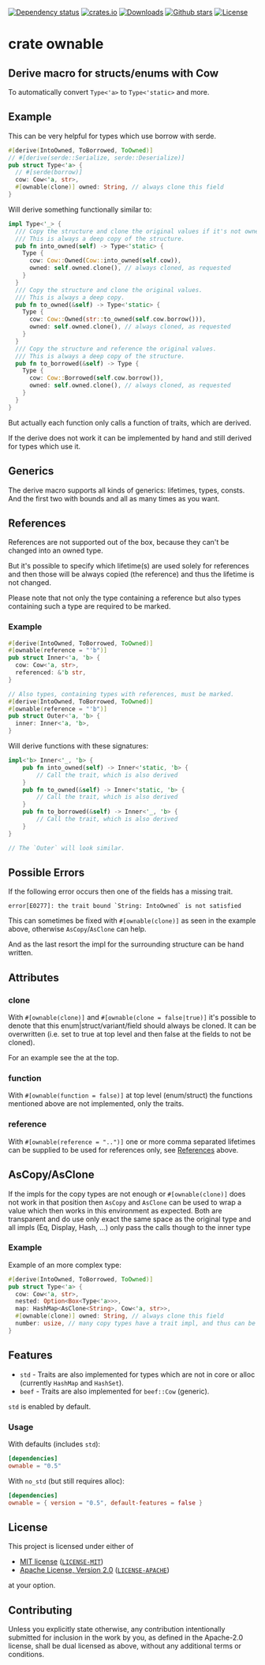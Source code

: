 [![Dependency status](https://deps.rs/repo/github/alexkazik/ownable/status.svg)](https://deps.rs/repo/github/alexkazik/ownable)
[![crates.io](https://img.shields.io/crates/v/ownable.svg)](https://crates.io/crates/ownable)
[![Downloads](https://img.shields.io/crates/d/ownable.svg)](https://crates.io/crates/ownable)
[![Github stars](https://img.shields.io/github/stars/alexkazik/ownable.svg?logo=github)](https://github.com/alexkazik/ownable/stargazers)
[![License](https://img.shields.io/crates/l/ownable.svg)](#license)

# crate ownable

<!-- cargo-rdme start -->

## Derive macro for structs/enums with Cow

To automatically convert `Type<'a>` to `Type<'static>` and more.

## Example

This can be very helpful for types which use borrow with serde.

```rust
#[derive(IntoOwned, ToBorrowed, ToOwned)]
// #[derive(serde::Serialize, serde::Deserialize)]
pub struct Type<'a> {
  // #[serde(borrow)]
  cow: Cow<'a, str>,
  #[ownable(clone)] owned: String, // always clone this field
}
```

Will derive something functionally similar to:
```rust
impl Type<'_> {
  /// Copy the structure and clone the original values if it's not owned.
  /// This is always a deep copy of the structure.
  pub fn into_owned(self) -> Type<'static> {
    Type {
      cow: Cow::Owned(Cow::into_owned(self.cow)),
      owned: self.owned.clone(), // always cloned, as requested
    }
  }
  /// Copy the structure and clone the original values.
  /// This is always a deep copy.
  pub fn to_owned(&self) -> Type<'static> {
    Type {
      cow: Cow::Owned(str::to_owned(self.cow.borrow())),
      owned: self.owned.clone(), // always cloned, as requested
    }
  }
  /// Copy the structure and reference the original values.
  /// This is always a deep copy of the structure.
  pub fn to_borrowed(&self) -> Type {
    Type {
      cow: Cow::Borrowed(self.cow.borrow()),
      owned: self.owned.clone(), // always cloned, as requested
    }
  }
}
```

But actually each function only calls a function of traits, which are derived.

If the derive does not work it can be implemented by hand and still derived for types which use it.

## Generics

The derive macro supports all kinds of generics: lifetimes, types, consts. And the first
two with bounds and all as many times as you want.

## References

References are not supported out of the box, because they can't be changed into an owned type.

But it's possible to specify which lifetime(s) are used solely for references and then those
will be always copied (the reference) and thus the lifetime is not changed.

Please note that not only the type containing a reference but also types containing such a
type are required to be marked.

### Example

```rust
#[derive(IntoOwned, ToBorrowed, ToOwned)]
#[ownable(reference = "'b")]
pub struct Inner<'a, 'b> {
  cow: Cow<'a, str>,
  referenced: &'b str,
}

// Also types, containing types with references, must be marked.
#[derive(IntoOwned, ToBorrowed, ToOwned)]
#[ownable(reference = "'b")]
pub struct Outer<'a, 'b> {
  inner: Inner<'a, 'b>,
}
```
Will derive functions with these signatures:
```rust
impl<'b> Inner<'_, 'b> {
    pub fn into_owned(self) -> Inner<'static, 'b> {
        // Call the trait, which is also derived
    }
    pub fn to_owned(&self) -> Inner<'static, 'b> {
        // Call the trait, which is also derived
    }
    pub fn to_borrowed(&self) -> Inner<'_, 'b> {
        // Call the trait, which is also derived
    }
}

// The `Outer` will look similar.
```

## Possible Errors

 If the following error occurs then one of the fields has a missing trait.
```text
error[E0277]: the trait bound `String: IntoOwned` is not satisfied
```

This can sometimes be fixed with `#[ownable(clone)]` as seen in the example above,
otherwise `AsCopy`/`AsClone` can help.

And as the last resort the impl for the surrounding structure can be hand written.

## Attributes

### clone

With `#[ownable(clone)]` and `#[ownable(clone = false|true)]` it's possible to denote that this
enum|struct/variant/field should always be cloned. It can be overwritten (i.e. set to true at
top level and then false at the fields to not be cloned).

For an example see the at the top.

### function

With `#[ownable(function = false)]` at top level (enum/struct) the functions mentioned above
are not implemented, only the traits.

### reference

With `#[ownable(reference = "..")]` one or more comma separated lifetimes can be supplied to
be used for references only, see [References](#references) above.

## AsCopy/AsClone

If the impls for the copy types are not enough or `#[ownable(clone)]` does not work in that
position then `AsCopy` and `AsClone` can be used to wrap a value which then
works in this environment as expected. Both are transparent and do use only exact the same
space as the original type and all impls (Eq, Display, Hash, ...) only pass the calls though
to the inner type

### Example

Example of an more complex type:
```rust
#[derive(IntoOwned, ToBorrowed, ToOwned)]
pub struct Type<'a> {
  cow: Cow<'a, str>,
  nested: Option<Box<Type<'a>>>,
  map: HashMap<AsClone<String>, Cow<'a, str>>,
  #[ownable(clone)] owned: String, // always clone this field
  number: usize, // many copy types have a trait impl, and thus can be used without the `#[ownable(clone)]`
}
```

## Features
* `std` - Traits are also implemented for types which are not in core or alloc (currently `HashMap` and `HashSet`).
* `beef` - Traits are also implemented for `beef::Cow` (generic).

`std` is enabled by default.

### Usage
With defaults (includes `std`):
```toml
[dependencies]
ownable = "0.5"
```

With `no_std` (but still requires alloc):
```toml
[dependencies]
ownable = { version = "0.5", default-features = false }
```

<!-- cargo-rdme end -->
## License

This project is licensed under either of

- [MIT license](https://opensource.org/licenses/MIT) ([`LICENSE-MIT`](https://github.com/alexkazik/ownable/blob/main/LICENSE-MIT))
- [Apache License, Version 2.0](https://www.apache.org/licenses/LICENSE-2.0) ([`LICENSE-APACHE`](https://github.com/alexkazik/ownable/blob/main/LICENSE-APACHE))

at your option.

## Contributing

Unless you explicitly state otherwise, any contribution intentionally submitted
for inclusion in the work by you, as defined in the Apache-2.0 license, shall be
dual licensed as above, without any additional terms or conditions.
